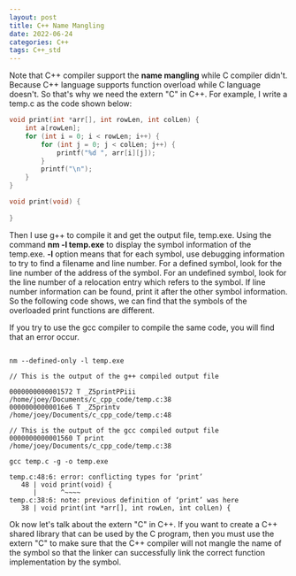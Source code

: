 ```yaml
---
layout: post
title: C++ Name Mangling
date: 2022-06-24
categories: C++
tags: C++_std
---
```


Note that C++ compiler support the **name mangling** while C compiler didn't. Because C++ language supports function overload while C language doesn't. So that's why we need the extern "C" in C++. For example, I write a temp.c as the code shown below:

```c
void print(int *arr[], int rowLen, int colLen) {
    int a[rowLen];
    for (int i = 0; i < rowLen; i++) {
        for (int j = 0; j < colLen; j++) {
            printf("%d ", arr[i][j]);
        }
        printf("\n");
    }
}

void print(void) {
    
}
```

Then I use g++ to compile it and get the output file, temp.exe. Using the command **nm -l temp.exe** to display the symbol information of the temp.exe. **-l** option means that for each symbol, use debugging information to try to find a filename and line number. For a defined symbol, look for the line number of the address of the symbol. For an undefined symbol, look for the line number of a relocation entry which refers to the symbol. If line number information can be found, print it after the other symbol information. So the following code shows, we can find that the symbols of the overloaded print functions are different.

If you try to use the gcc compiler to compile the same code, you will find that an error occur.

```shell

nm --defined-only -l temp.exe

// This is the output of the g++ compiled output file

0000000000001572 T _Z5printPPiii        /home/joey/Documents/c_cpp_code/temp.c:38
00000000000016e6 T _Z5printv    /home/joey/Documents/c_cpp_code/temp.c:48

// This is the output of the gcc compiled output file
0000000000001560 T print        /home/joey/Documents/c_cpp_code/temp.c:38

gcc temp.c -g -o temp.exe

temp.c:48:6: error: conflicting types for ‘print’
   48 | void print(void) {
      |      ^~~~~
temp.c:38:6: note: previous definition of ‘print’ was here
   38 | void print(int *arr[], int rowLen, int colLen) {
```

Ok now let's talk about the extern "C" in C++. If you want to create a C++ shared library that can be used by the C program, then you must use the extern "C" to make sure that the C++ compiler will not mangle the name of the symbol so that the linker can successfully link the correct function implementation by the symbol.
